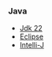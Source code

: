 ### Java
- [Jdk 22](https://www.oracle.com/kr/java/technologies/downloads/#jdk22-windows)
- [Eclipse](https://www.eclipse.org/)
- [Intelli-J](https://www.jetbrains.com/ko-kr/idea/download/download-thanks.html?platform=windows&code=IIC)
